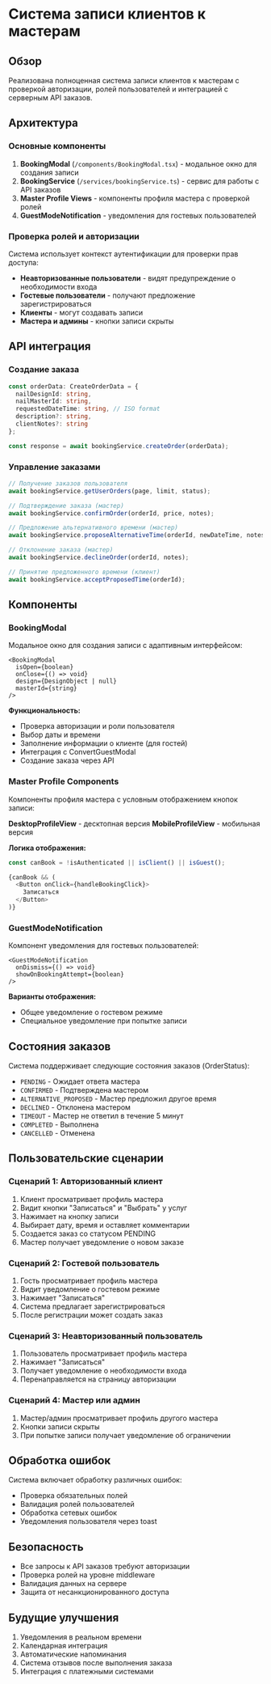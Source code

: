 # Система записи клиентов к мастерам

## Обзор

Реализована полноценная система записи клиентов к мастерам с проверкой авторизации, ролей пользователей и интеграцией с серверным API заказов.

## Архитектура

### Основные компоненты

1. **BookingModal** (`/components/BookingModal.tsx`) - модальное окно для создания записи
2. **BookingService** (`/services/bookingService.ts`) - сервис для работы с API заказов
3. **Master Profile Views** - компоненты профиля мастера с проверкой ролей
4. **GuestModeNotification** - уведомления для гостевых пользователей

### Проверка ролей и авторизации

Система использует контекст аутентификации для проверки прав доступа:

- **Неавторизованные пользователи** - видят предупреждение о необходимости входа
- **Гостевые пользователи** - получают предложение зарегистрироваться
- **Клиенты** - могут создавать записи
- **Мастера и админы** - кнопки записи скрыты

## API интеграция

### Создание заказа

```typescript
const orderData: CreateOrderData = {
  nailDesignId: string,
  nailMasterId: string,
  requestedDateTime: string, // ISO format
  description?: string,
  clientNotes?: string
};

const response = await bookingService.createOrder(orderData);
```

### Управление заказами

```typescript
// Получение заказов пользователя
await bookingService.getUserOrders(page, limit, status);

// Подтверждение заказа (мастер)
await bookingService.confirmOrder(orderId, price, notes);

// Предложение альтернативного времени (мастер)
await bookingService.proposeAlternativeTime(orderId, newDateTime, notes);

// Отклонение заказа (мастер)
await bookingService.declineOrder(orderId, notes);

// Принятие предложенного времени (клиент)
await bookingService.acceptProposedTime(orderId);
```

## Компоненты

### BookingModal

Модальное окно для создания записи с адаптивным интерфейсом:

```tsx
<BookingModal
  isOpen={boolean}
  onClose={() => void}
  design={DesignObject | null}
  masterId={string}
/>
```

**Функциональность:**
- Проверка авторизации и роли пользователя
- Выбор даты и времени
- Заполнение информации о клиенте (для гостей)
- Интеграция с ConvertGuestModal
- Создание заказа через API

### Master Profile Components

Компоненты профиля мастера с условным отображением кнопок записи:

**DesktopProfileView** - десктопная версия
**MobileProfileView** - мобильная версия

**Логика отображения:**
```typescript
const canBook = !isAuthenticated || isClient() || isGuest();

{canBook && (
  <Button onClick={handleBookingClick}>
    Записаться
  </Button>
)}
```

### GuestModeNotification

Компонент уведомления для гостевых пользователей:

```tsx
<GuestModeNotification
  onDismiss={() => void}
  showOnBookingAttempt={boolean}
/>
```

**Варианты отображения:**
- Общее уведомление о гостевом режиме
- Специальное уведомление при попытке записи

## Состояния заказов

Система поддерживает следующие состояния заказов (OrderStatus):

- `PENDING` - Ожидает ответа мастера
- `CONFIRMED` - Подтверждена мастером
- `ALTERNATIVE_PROPOSED` - Мастер предложил другое время
- `DECLINED` - Отклонена мастером
- `TIMEOUT` - Мастер не ответил в течение 5 минут
- `COMPLETED` - Выполнена
- `CANCELLED` - Отменена

## Пользовательские сценарии

### Сценарий 1: Авторизованный клиент

1. Клиент просматривает профиль мастера
2. Видит кнопки "Записаться" и "Выбрать" у услуг
3. Нажимает на кнопку записи
4. Выбирает дату, время и оставляет комментарии
5. Создается заказ со статусом PENDING
6. Мастер получает уведомление о новом заказе

### Сценарий 2: Гостевой пользователь

1. Гость просматривает профиль мастера
2. Видит уведомление о гостевом режиме
3. Нажимает "Записаться"
4. Система предлагает зарегистрироваться
5. После регистрации может создать заказ

### Сценарий 3: Неавторизованный пользователь

1. Пользователь просматривает профиль мастера
2. Нажимает "Записаться"
3. Получает уведомление о необходимости входа
4. Перенаправляется на страницу авторизации

### Сценарий 4: Мастер или админ

1. Мастер/админ просматривает профиль другого мастера
2. Кнопки записи скрыты
3. При попытке записи получает уведомление об ограничении

## Обработка ошибок

Система включает обработку различных ошибок:

- Проверка обязательных полей
- Валидация ролей пользователей
- Обработка сетевых ошибок
- Уведомления пользователя через toast

## Безопасность

- Все запросы к API заказов требуют авторизации
- Проверка ролей на уровне middleware
- Валидация данных на сервере
- Защита от несанкционированного доступа

## Будущие улучшения

1. Уведомления в реальном времени
2. Календарная интеграция
3. Автоматические напоминания
4. Система отзывов после выполнения заказа
5. Интеграция с платежными системами 